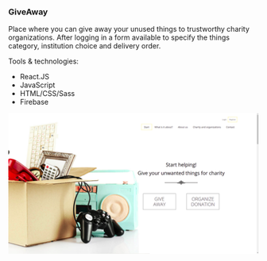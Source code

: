 ### GiveAway

Place where you can give away your unused things to trustworthy charity organizations. After logging in a form available to specify the things category, institution choice and delivery order.

Tools & technologies:
* React.JS
* JavaScript
* HTML/CSS/Sass
* Firebase

<a href="https://adamptk.github.io/give-away"><img src="public/GiveAway.png" alt="GiveAway" /></a>
